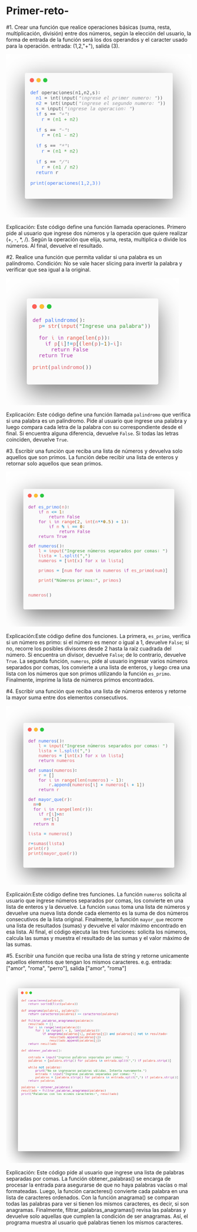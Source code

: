 # Primer-reto-
#1. Crear una función que realice operaciones básicas (suma, resta, multiplicación, división) entre dos números, según la elección del usuario, la forma de entrada de la función será los dos operandos y el caracter usado para la operación. entrada: (1,2,"+"), salida (3).

![Descrpición de la imagen](https://github.com/vcarreno52/Primer-reto-/blob/main/Imagen%20cod%201.png?raw=true)

Explicación: Este código define una función llamada operaciones. Primero pide al usuario que ingrese dos números y la operación que quiere realizar (+, -, *, /). Según la operación que elija, suma, resta, multiplica o divide los números. Al final, devuelve el resultado.

#2. Realice una función que permita validar si una palabra es un palíndromo. Condición: No se vale hacer slicing para invertir la palabra y verificar que sea igual a la original.

![Descrpición de la imagen](https://github.com/vcarreno52/Primer-reto-/blob/main/Imagen%20c%C3%B3digo%202.png?raw=true)

Explicación: Este código define una función llamada `palindromo` que verifica si una palabra es un palíndromo. Pide al usuario que ingrese una palabra y luego compara cada letra de la palabra con su correspondiente desde el final. Si encuentra alguna diferencia, devuelve `False`. Si todas las letras coinciden, devuelve `True`.


#3. Escribir una función que reciba una lista de números y devuelva solo aquellos que son primos. La función debe recibir una lista de enteros y retornar solo aquellos que sean primos.

![Descrpición de la imagen](https://github.com/vcarreno52/Primer-reto-/blob/main/Imagen%20c%C3%B3digo%203.png?raw=true)

Explicación:Este código define dos funciones. La primera, `es_primo`, verifica si un número es primo: si el número es menor o igual a 1, devuelve `False`; si no, recorre los posibles divisores desde 2 hasta la raíz cuadrada del número. Si encuentra un divisor, devuelve `False`; de lo contrario, devuelve `True`. La segunda función, `numeros`, pide al usuario ingresar varios números separados por comas, los convierte a una lista de enteros, y luego crea una lista con los números que son primos utilizando la función `es_primo`. Finalmente, imprime la lista de números primos encontrados.


#4. Escribir una función que reciba una lista de números enteros y retorne la mayor suma entre dos elementos consecutivos.

![Descrpición de la imagen](https://github.com/vcarreno52/Primer-reto-/blob/main/Imagen%20c%C3%B3digo%204.png?raw=true)


Explicaión:Este código define tres funciones. La función `numeros` solicita al usuario que ingrese números separados por comas, los convierte en una lista de enteros y la devuelve. La función `sumas` toma una lista de números y devuelve una nueva lista donde cada elemento es la suma de dos números consecutivos de la lista original. Finalmente, la función `mayor_que` recorre una lista de resultados (sumas) y devuelve el valor máximo encontrado en esa lista. Al final, el código ejecuta las tres funciones: solicita los números, calcula las sumas y muestra el resultado de las sumas y el valor máximo de las sumas.

#5. Escribir una función que reciba una lista de string y retorne unicamente aquellos elementos que tengan los mismos caracteres. e.g. entrada: ["amor", "roma", "perro"], salida ["amor", "roma"]

![Descrpición de la imagen](https://github.com/vcarreno52/Primer-reto-/blob/main/Imagen%20cod%205.png)

Explicación: Este código pide al usuario que ingrese una lista de palabras separadas por comas. La función obtener_palabras() se encarga de procesar la entrada para asegurarse de que no haya palabras vacías o mal formateadas. Luego, la función caracteres() convierte cada palabra en una lista de caracteres ordenados. Con la función anagrama() se comparan todas las palabras para ver si tienen los mismos caracteres, es decir, si son anagramas. Finalmente, filtrar_palabras_anagramas() revisa las palabras y devuelve solo aquellas que cumplen la condición de ser anagramas. Así, el programa muestra al usuario qué palabras tienen los mismos caracteres.




